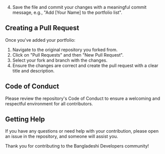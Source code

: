 4. Save the file and commit your changes with a meaningful commit message, e.g., "Add [Your Name] to the portfolio list".

## Creating a Pull Request
Once you've added your portfolio:
1. Navigate to the original repository you forked from.
2. Click on "Pull Requests" and then "New Pull Request".
3. Select your fork and branch with the changes.
4. Ensure the changes are correct and create the pull request with a clear title and description.

## Code of Conduct
Please review the repository's Code of Conduct to ensure a welcoming and respectful environment for all contributors.

## Getting Help
If you have any questions or need help with your contribution, please open an issue in the repository, and someone will assist you.

Thank you for contributing to the Bangladeshi Developers community!
